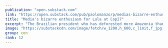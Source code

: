 ```yaml
---
publication: "open.substack.com"
link: "https://open.substack.com/pub/paolomanzo/p/medias-bizarre-enthusiasm-for-lula"
title: "Media's bizarre enthusiasm for Lula at Cop27"
excerpt: "The Brazilian president who has deforested more Amazonia than Bolsonaro arrives at the UN climate summit aboard the jet of a convict. But the media treat him as the new Greta. My analysis here"
image: "https://substackcdn.com/image/fetch/w_1200,h_600,c_limit,f_jpg,q_auto:good,fl_progressive:steep/https%3A%2F%2Fbucketeer-e05bbc84-baa3-437e-9518-adb32be77984.s3.amazonaws.com%2Fpublic%2Fimages%2F514abfd7-43bf-43a3-9c42-d1507874a6e5_900x506.jpeg"
group: con
rank: 12
---
```

